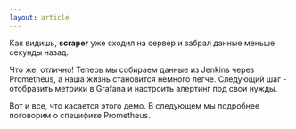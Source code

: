 ```yaml
---
layout: article
---
```

Как видишь, **scraper** уже сходил на сервер и забрал данные меньше секунды назад.

Что же, отлично! Теперь мы собираем данные из Jenkins через Prometheus, а наша жизнь становится немного легче. Следующий шаг - отобразить метрики в Grafana и настроить алертинг под свои нужды.

Вот и все, что касается этого демо. В следующем мы подробнее поговорим о специфике Prometheus.
